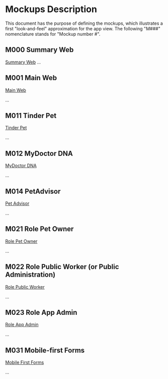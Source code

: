 # Mockups Description
This document has the purpose of defining the mockups, which illustrates a first "look-and-feel" approximation for the app view. The following "M###" nomenclature stands for "Mockup number #".

## M000 Summary Web
[Summary Web](/project-proposal/mockups/jpg/scanned/m000-summary-web.jpg)
...

## M001 Main Web
[Main Web](/project-proposal/mockups/jpg/scanned/m001-main-web.jpg)

...

## M011 Tinder Pet
[Tinder Pet](/project-proposal/mockups/jpg/scanned/m011-tinder-pet.jpg)

...

## M012 MyDoctor DNA
[MyDoctor DNA](/project-proposal/mockups/jpg/scanned/m012-mydoctor-dna.jpg)

...

## M014 PetAdvisor
[Pet Advisor](/project-proposal/mockups/jpg/scanned/m014-pet-advisor.jpg)

...

## M021 Role Pet Owner
[Role Pet Owner](/project-proposal/mockups/jpg/scanned/m021-role-pet-owner.jpg)

...

## M022 Role Public Worker (or Public Administration)
[Role Public Worker](/project-proposal/mockups/jpg/scanned/m022-role-public-worker.jpg)

...

## M023 Role App Admin
[Role App Admin](/project-proposal/mockups/jpg/scanned/m023-role-app-admin.jpg)

...

## M031 Mobile-first Forms
[Mobile First Forms](/project-proposal/mockups/jpg/scanned/m031-mobile-first-forms.jpg)

...
